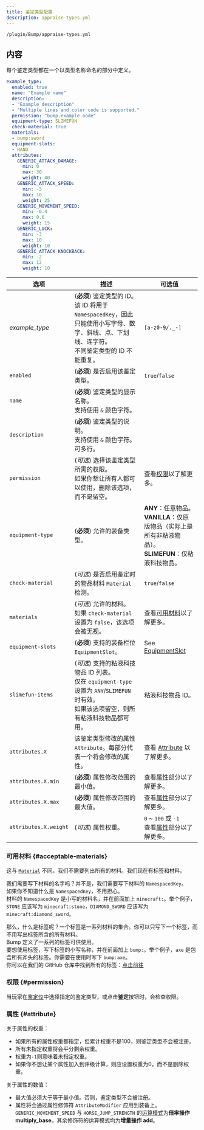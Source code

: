 ```yaml
---
title: 鉴定类型配置
description: appraise-types.yml
---
```


`/plugin/Bump/appraise-types.yml`

## 内容

每个鉴定类型都在一个以类型名称命名的部分中定义。

```yaml
example_type:
  enabled: true
  name: "Example name"
  description:
  - "Example description"
  - "Multiple lines and color code is supported."
  permission: "bump.example.node"
  equipment-type: SLIMEFUN
  check-material: true
  materials:
  - bump:sword
  equipment-slots:
  - HAND
  attributes:
    GENERIC_ATTACK_DAMAGE:
      min: 0
      max: 30
      weight: 40
    GENERIC_ATTACK_SPEED:
      min: -3
      max: 10
      weight: 25
    GENERIC_MOVEMENT_SPEED:
      min: -0.4
      max: 0.6
      weight: 15
    GENERIC_LUCK:
      min: -3
      max: 10
      weight: 10
    GENERIC_ATTACK_KNOCKBACK:
      min: -2
      max: 12
      weight: 10
```

| 选项 | 描述 | 可选值 |
| --- | --- | --- |
| *example_type* | (**必须**) 鉴定类型的 ID。<br />该 ID 将用于 `NamespacedKey`，因此只能使用小写字母、数字、斜线、点、下划线、连字符。<br />不同鉴定类型的 ID 不能重复。 | `[a-z0-9/._-]` |
| `enabled` | (**必须**) 是否启用该鉴定类型。 | `true`/`false` |
| `name` | (**必须**) 鉴定类型的显示名称。<br />支持使用 `&` 颜色字符。 | |
| `description` | (**必须**) 鉴定类型的说明。<br />支持使用 `&` 颜色字符。<br />可多行。 | |
| `permission` | (*可选*) 选择该鉴定类型所需的权限。<br />如果你想让所有人都可以使用，删除该选项，而不是留空。 | 查看[权限](#permission)以了解更多。 |  
| `equipment-type` | (**必须**) 允许的装备类型。<br /> | **ANY**：任意物品。<br />**VANILLA**：仅原版物品（实际上是所有非粘液物品）。<br />**SLIMEFUN**：仅粘液科技物品。 |
| `check-material` | (*可选*) 是否启用鉴定时的物品材料 `Material` 检测。 | `true`/`false` |
| `materials` | (*可选*) 允许的材料。<br />如果 `check-material` 设置为 `false`，该选项会被无视。 | 查看[可用材料](#acceptable-materials)以了解更多。 |
| `equipment-slots` | (**必须**) 支持的装备栏位`EquipmentSlot`。 | See [EquipmentSlot](https://hub.spigotmc.org/javadocs/spigot/org/bukkit/inventory/EquipmentSlot.html) |
| `slimefun-items` | (*可选*) 支持的粘液科技物品 ID 列表。<br />仅在 `equipment-type` 设置为 `ANY`/`SLIMEFUN` 时有效。<br />如果该选项留空，则所有粘液科技物品都可用。 | 粘液科技物品 ID。 |
| `attributes.X` | 该鉴定类型修改的属性 `Attribute`。每部分代表一个将会修改的属性。 | 查看 [Attribute](https://hub.spigotmc.org/javadocs/spigot/org/bukkit/attribute/Attribute.html) 以了解更多。 |
| `attributes.X.min` | (**必须**) 属性修改范围的最小值。 | 查看[属性](#attribute)部分以了解更多。 |
| `attributes.X.max` | (**必须**) 属性修改范围的最大值。 | 查看[属性](#attribute)部分以了解更多。 |
| `attributes.X.weight` | (*可选*) 属性权重。 | `0` ~ `100` 或 `-1`<br />查看[属性](#attribute)部分以了解更多。 |

### 可用材料 {#acceptable-materials}

这与 [`Material`](https://hub.spigotmc.org/javadocs/spigot/org/bukkit/Material.html) 不同。我们不需要列出所有的材料。我们现在有标签和材料。

我们需要写下材料的名字吗？并不是，我们需要写下材料的 `NamespacedKey`。  
如果你不知道什么是 `NamespacedKey`，不用担心。  
材料的 `NamespacedKey` 是小写的材料名，并在前面加上 `minecraft:`。举个例子，`STONE` 应该写为 `minecraft:stone`，`DIAMOND_SWORD` 应该写为 `minecraft:diamond_sword`。

那么，什么是标签呢？一个标签是一系列材料的集合。你可以只写下一个标签，而不用写出标签所含的所有材料。  
Bump 定义了一系列的标签可供使用。  
要想使用标签，写下标签的小写名称，并在前面加上 `bump:`。举个例子，`axe` 是包含所有斧头的标签。你需要在使用时写下 `bump:axe`。  
你可以在我们的 GitHub 仓库中找到所有的标签：[点击前往](https://github.com/SlimefunGuguProject/Bump/tree/main/src/main/resources/tags)

### 权限 {#permission}

当玩家在[鉴定仪](/zh-cn/bump/items/appraise-instrument)中选择指定的鉴定类型，或点击**鉴定**按钮时，会检查权限。

### 属性 {#attribute}

关于属性的权重：

- 如果所有的属性权重都指定，但累计权重不是100，则鉴定类型不会被注册。
- 所有未指定权重将会平分剩余权重。
- 权重为`-1`则意味着未指定权重。
- 如果你不想让某个属性加入到评级计算，则应设置权重为0，而不是删除权重。

关于属性的数值：

- 最大值必须大于等于最小值。否则，鉴定类型不会被注册。
- 属性将会通过属性修饰符 `AttributeModifier` 应用到装备上。`GENERIC_MOVEMENT_SPEED` 与 `HORSE_JUMP_STRENGTH` 的[运算模式](https://zh.minecraft.wiki/w/%E5%B1%9E%E6%80%A7#%E8%BF%90%E7%AE%97%E6%A8%A1%E5%BC%8F)为**倍率操作 multiply_base**。其余修饰符的运算模式均为**增量操作 add**。
